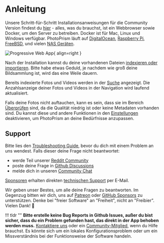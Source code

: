 # Anleitung

Unsere Schritt-für-Schritt Installationsanweisungen für die Community Version findest du [hier](https://docs.photoprism.app/getting-started/) - alles, was du brauchst, ist ein Webbrowser sowie Docker, um den Server zu betreiben. Docker ist für Mac, Linux und Windows verfügbar.
PhotoPrism läuft auf [DigitalOcean](https://docs.photoprism.app/getting-started/cloud/digitalocean/),
[Raspberry Pi](https://docs.photoprism.app/getting-started/raspberry-pi/), [FreeBSD](https://docs.photoprism.app/getting-started/freebsd/), und vielen
[NAS Geräten](https://docs.photoprism.app/getting-started/nas/synology/).

![Progressive Web App](https://dl.photoprism.app/img/ui/iphone-index-360px.png){ align=right }

Nach der Installation kannst du deine vorhandenen Dateien [indexieren oder importieren](library/import-vs-index.md). Bitte habe etwas Geduld, je nachdem wie groß deine Bildsammlung ist, wird das eine Weile dauern.

Bereits indexierte Fotos und Videos werden in der [Suche](organize/browse.md) angezeigt. Die Anzahlsanzeige deiner Fotos und Videos in der Navigation wird laufend aktualisiert.

Falls deine Fotos nicht auftauchen, kann es sein, dass sie im Bereich [Überprüfen](organize/review.md) sind, da die Qualität niedrig ist oder keine Metadaten vorhanden sind. Du kannst diese und andere Funktionen in den  [Einstellungen](settings/general.md) deaktivieren, um PhotoPrism an deine Bedürfnisse anzupassen.

## Support ##
Bitte lies den [Troubleshooting Guide](https://docs.photoprism.app/getting-started/troubleshooting/), bevor du dich mit einem Problem an uns wendest.
Falls dieser deine Frage nicht beantwortet:

* werde Teil unserer [Reddit Community](https://www.reddit.com/r/photoprism/)
* poste deine Frage in [Github Discussions](https://github.com/photoprism/photoprism/discussions)
* melde dich in unseren [Community Chat](https://gitter.im/browseyourlife/community)

[Sponsoren](https://docs.photoprism.app/funding/) erhalten direkten [technischen Support](https://photoprism.app/contact) per E-Mail.

Wir geben unser Bestes, um alle deine Fragen zu beantworten. 
Im Gegenzug bitten wir dich, uns auf [Patreon](https://www.patreon.com/photoprism) oder [GitHub Sponsors](https://github.com/sponsors/photoprism) zu unterstützen. 
Denke bei "freier Software" an "Freiheit", nicht an "Freibier". 
Vielen Dank! 💜

!!! tldr ""
    **Bitte erstelle keine Bug Reports in Github Issues, außer du bist sicher, dass du ein Problem gefunden hast, das direkt in der App behoben werden muss.**
    [Kontaktiere uns](https://photoprism.app/contact) oder ein [Community-Mitglied](https://github.com/photoprism/photoprism/discussions), wenn du Hilfe brauchst. Es könnte sich um ein lokales Konfigurationsproblem oder um ein Missverständnis bei der Funktionsweise der Software handeln.
